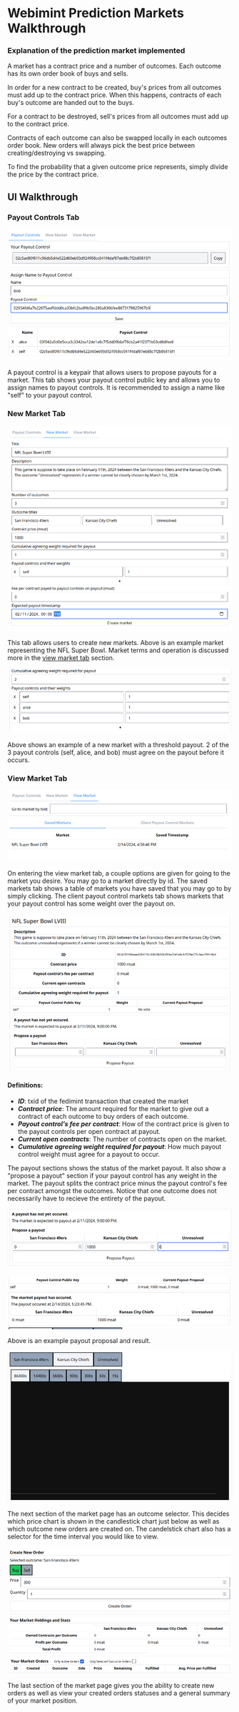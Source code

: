 # Webimint Prediction Markets Walkthrough

### Explanation of the prediction market implemented
A market has a contract price and a number of outcomes. Each outcome has its own order book of buys and sells.

In order for a new contract to be created, buy's prices from all outcomes must add up to the contract price. When this happens, contracts of each buy's outcome are handed out to the buys.

For a contract to be destroyed, sell's prices from all outcomes must add up to the contract price.

Contracts of each outcome can also be swapped locally in each outcomes order book. New orders will always pick the best price between creating/destroying vs swapping.

To find the probability that a given outcome price represents, simply divide the price by the contract price. 

## UI Walkthrough

### Payout Controls Tab
![](./assets/payout_controls1.png)

A payout control is a keypair that allows users to propose payouts for a market. This tab shows your payout control public key and allows you to assign names to payout controls. It is recommended to assign a name like "self" to your payout control.

### New Market Tab
![](./assets/new_market1.png)

This tab allows users to create new markets. Above is an example market representing the NFL Super Bowl. Market terms and operation is discussed more in the [view market tab](#view-market-tab) section.

![](./assets/new_market2.png)

Above shows an example of a new market with a threshold payout. 2 of the 3 payout controls (self, alice, and bob) must agree on the payout before it occurs.

### View Market Tab
![](./assets/view_market1.png)

On entering the view market tab, a couple options are given for going to the market you desire. You may go to a market directly by id. The saved markets tab shows a table of markets you have saved that you may go to by simply clicking. The client payout control markets tab shows markets that your payout control has some weight over the payout on.

![](./assets/view_market2.png)

#### Definitions:
* ***ID***: txid of the fedimint transaction that created the market
* ***Contract price***: The amount required for the market to give out a contract of each outcome to buy orders of each outcome.
* ***Payout control's fee per contract***: How of the contract price is given to the payout controls per open contract at payout.
* ***Current open contracts***: The number of contracts open on the market.
* ***Cumulative agreeing weight required for payout***: How much payout control weight must agree for a payout to occur.

The payout sections shows the status of the market payout. It also show a "propose a payout" section if your payout control has any weight in the market. The payout splits the contract price minus the payout control's fee per contract amongst the outcomes. Notice that one outcome does not necessarily have to recieve the entirety of the payout.

![](./assets/view_market5.png)

![](./assets/view_market6.png)

Above is an example payout proposal and result.

![](./assets/view_market3.png)

The next section of the market page has an outcome selector. This decides which price chart is shown in the candlestick chart just below as well as which outcome new orders are created on. The candelstick chart also has a selector for the time interval you would like to view.

![](./assets/view_market4.png)

The last section of the market page gives you the ability to create new orders as well as view your created orders statuses and a general summary of your market position.

